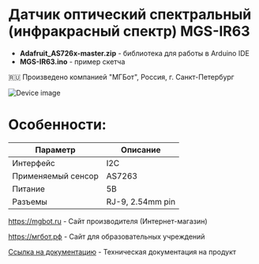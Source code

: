 # Датчик оптический спектральный (инфракрасный спектр) MGS-IR63

- **Adafruit_AS726x-master.zip** - библиотека для работы в Arduino IDE
- **MGS-IR63.ino** - пример скетча

🇷🇺 Произведено компанией "МГБот", Россия, г. Санкт-Петербург

![Device image](https://downloader.disk.yandex.ru/preview/05717a923f03af982424d8803078c83f5dd161d19897ec11aefadfefd505c65c/62cd8693/ZkF6Gvd7MeFDY4cvf0ztJbV_pi8l7YEmGfcGwFdtB2lA5onjXAqqzVFeINYuYZi8QCIrFAPw82E7K8YEmnJK9Q%3D%3D?uid=0&filename=IMG_1200.jpg&disposition=inline&hash=&limit=0&content_type=image%2Fjpeg&owner_uid=0&tknv=v2&size=1920x927)

# Особенности:

| Параметр    | Описание |
| ----------- | -----------|
| Интерфейс   | I2C|
| Применяемый сенсор  | AS7263 |
| Питание     | 5В|
| Разъемы     | RJ-9, 2.54mm pin|

https://mgbot.ru  - Сайт производителя (Интернет-магазин)

https://мгбот.рф  - Сайт для образовательных учреждений

[Ссылка на документацию](https://books.mgbot.ru/devices/MGS-IR63.pdf) - Техническая документация на продукт